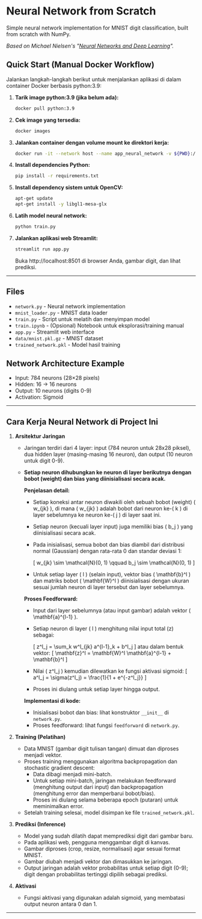 # Neural Network from Scratch

Simple neural network implementation for MNIST digit classification, built from scratch with NumPy.

*Based on Michael Nielsen's "[Neural Networks and Deep Learning](http://neuralnetworksanddeeplearning.com/)".*

## Quick Start (Manual Docker Workflow)

Jalankan langkah-langkah berikut untuk menjalankan aplikasi di dalam container Docker berbasis python:3.9:

1. **Tarik image python:3.9 (jika belum ada):**
   ```bash
   docker pull python:3.9
   ```

2. **Cek image yang tersedia:**
   ```bash
   docker images
   ```

3. **Jalankan container dengan volume mount ke direktori kerja:**
   ```bash
   docker run -it --network host --name app_neural_network -v ${PWD}:/app -w /app python:3.9 bash
   ```

4. **Install dependencies Python:**
   ```bash
   pip install -r requirements.txt
   ```

5. **Install dependency sistem untuk OpenCV:**
   ```bash
   apt-get update
   apt-get install -y libgl1-mesa-glx
   ```

6. **Latih model neural network:**
   ```bash
   python train.py
   ```

7. **Jalankan aplikasi web Streamlit:**
   ```bash
   streamlit run app.py
   ```
   Buka http://localhost:8501 di browser Anda, gambar digit, dan lihat prediksi.

---

## Files

- `network.py` - Neural network implementation
- `mnist_loader.py` - MNIST data loader
- `train.py` - Script untuk melatih dan menyimpan model
- `train.ipynb` - (Opsional) Notebook untuk eksplorasi/training manual
- `app.py` - Streamlit web interface
- `data/mnist.pkl.gz` - MNIST dataset
- `trained_network.pkl` - Model hasil training

## Network Architecture Example

- Input: 784 neurons (28×28 pixels)
- Hidden: 16 → 16 neurons
- Output: 10 neurons (digits 0-9)
- Activation: Sigmoid

---

## Cara Kerja Neural Network di Project Ini

1. **Arsitektur Jaringan**
   - Jaringan terdiri dari 4 layer: input (784 neuron untuk 28x28 piksel), dua hidden layer (masing-masing 16 neuron), dan output (10 neuron untuk digit 0-9).
   - **Setiap neuron dihubungkan ke neuron di layer berikutnya dengan bobot (weight) dan bias yang diinisialisasi secara acak.**
     
     **Penjelasan detail:**
     - Setiap koneksi antar neuron diwakili oleh sebuah bobot (weight) \( w_{jk} \), di mana \( w_{jk} \) adalah bobot dari neuron ke-\( k \) di layer sebelumnya ke neuron ke-\( j \) di layer saat ini.
     - Setiap neuron (kecuali layer input) juga memiliki bias \( b_j \) yang diinisialisasi secara acak.
     - Pada inisialisasi, semua bobot dan bias diambil dari distribusi normal (Gaussian) dengan rata-rata 0 dan standar deviasi 1:
       
       \[
       w_{jk} \sim \mathcal{N}(0, 1) \qquad b_j \sim \mathcal{N}(0, 1)
       \]
     - Untuk setiap layer \( l \) (selain input), vektor bias \( \mathbf{b}^l \) dan matriks bobot \( \mathbf{W}^l \) diinisialisasi dengan ukuran sesuai jumlah neuron di layer tersebut dan layer sebelumnya.
     
     **Proses Feedforward:**
     - Input dari layer sebelumnya (atau input gambar) adalah vektor \( \mathbf{a}^{l-1} \).
     - Setiap neuron di layer \( l \) menghitung nilai input total (z) sebagai:
       
       \[
       z^l_j = \sum_k w^l_{jk} a^{l-1}_k + b^l_j
       \]
       atau dalam bentuk vektor:
       \[
       \mathbf{z}^l = \mathbf{W}^l \mathbf{a}^{l-1} + \mathbf{b}^l
       \]
     - Nilai \( z^l_j \) kemudian dilewatkan ke fungsi aktivasi sigmoid:
       \[
       a^l_j = \sigma(z^l_j) = \frac{1}{1 + e^{-z^l_j}}
       \]
     - Proses ini diulang untuk setiap layer hingga output.
     
     **Implementasi di kode:**
     - Inisialisasi bobot dan bias: lihat konstruktor `__init__` di `network.py`.
     - Proses feedforward: lihat fungsi `feedforward` di `network.py`.

2. **Training (Pelatihan)**
   - Data MNIST (gambar digit tulisan tangan) dimuat dan diproses menjadi vektor.
   - Proses training menggunakan algoritma backpropagation dan stochastic gradient descent:
     - Data dibagi menjadi mini-batch.
     - Untuk setiap mini-batch, jaringan melakukan feedforward (menghitung output dari input) dan backpropagation (menghitung error dan memperbarui bobot/bias).
     - Proses ini diulang selama beberapa epoch (putaran) untuk meminimalkan error.
   - Setelah training selesai, model disimpan ke file `trained_network.pkl`.

3. **Prediksi (Inference)**
   - Model yang sudah dilatih dapat memprediksi digit dari gambar baru.
   - Pada aplikasi web, pengguna menggambar digit di kanvas.
   - Gambar diproses (crop, resize, normalisasi) agar sesuai format MNIST.
   - Gambar diubah menjadi vektor dan dimasukkan ke jaringan.
   - Output jaringan adalah vektor probabilitas untuk setiap digit (0-9); digit dengan probabilitas tertinggi dipilih sebagai prediksi.

4. **Aktivasi**
   - Fungsi aktivasi yang digunakan adalah sigmoid, yang membatasi output neuron antara 0 dan 1.

---
